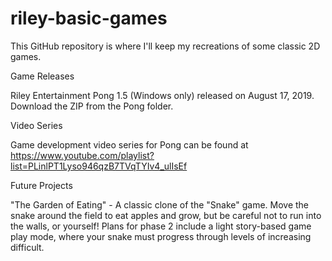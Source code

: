 # riley-basic-games

This GitHub repository is where I'll keep my recreations of some classic 2D games.

Game Releases

Riley Entertainment Pong 1.5 (Windows only) released on August 17, 2019.  Download the ZIP from the Pong folder.


Video Series

Game development video series for Pong can be found at https://www.youtube.com/playlist?list=PLinlPT1Lyso946qzB7TVqTYIv4_ulIsEf


Future Projects

"The Garden of Eating" - A classic clone of the "Snake" game.  Move the snake around the field to eat apples and grow, but be careful not to run into the walls, or yourself!  Plans for phase 2 include a light story-based game play mode, where your snake must progress through levels of increasing difficult.


